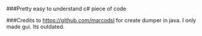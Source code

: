 ###Pretty easy to understand c# piece of code

###Credits to https://github.com/marcodsl for create dumper in java.
I only made gui.
Its outdated.
